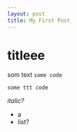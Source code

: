 ```yaml
---
layout: post
title: My First Post
---
```

# titleee
som text
`some code `

``` some ttt code ```

*italic?*

* a
* list?
